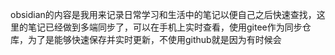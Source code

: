 obsidian的内容是我用来记录日常学习和生活中的笔记以便自己之后快速查找，这里的笔记已经做到多端同步了，可以在手机上实时查看，使用gitee作为同步仓库，为了是能够快速保存并实时更新，不使用github就是因为有时候会